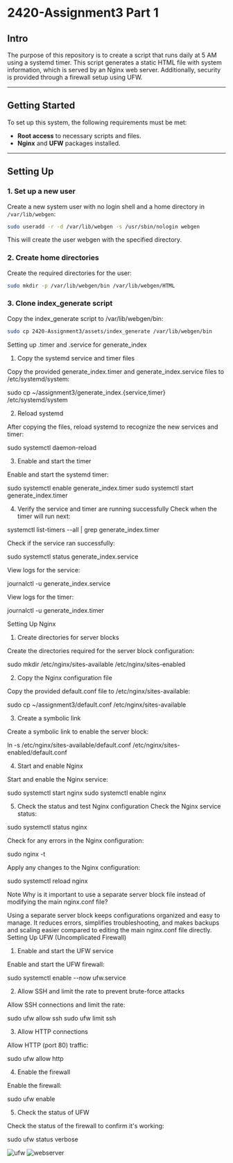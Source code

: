 # 2420-Assignment3 Part 1

## Intro

The purpose of this repository is to create a script that runs daily at 5 AM using a systemd timer. This script generates a static HTML file with system information, which is served by an Nginx web server. Additionally, security is provided through a firewall setup using UFW.

---

## Getting Started

To set up this system, the following requirements must be met:
- **Root access** to necessary scripts and files.
- **Nginx** and **UFW** packages installed.

---

## Setting Up

### 1. Set up a new user
Create a new system user with no login shell and a home directory in `/var/lib/webgen`:
```bash
sudo useradd -r -d /var/lib/webgen -s /usr/sbin/nologin webgen
```
This will create the user webgen with the specified directory.

### 2. Create home directories

Create the required directories for the user:
```bash
sudo mkdir -p /var/lib/webgen/bin /var/lib/webgen/HTML
```
### 3. Clone index_generate script

Copy the index_generate script to /var/lib/webgen/bin:
```bash
sudo cp 2420-Assignment3/assets/index_generate /var/lib/webgen/bin
```

Setting up .timer and .service for generate_index
1. Copy the systemd service and timer files

Copy the provided generate_index.timer and generate_index.service files to /etc/systemd/system:

sudo cp ~/assignment3/generate_index.{service,timer} /etc/systemd/system

2. Reload systemd

After copying the files, reload systemd to recognize the new services and timer:

sudo systemctl daemon-reload

3. Enable and start the timer

Enable and start the systemd timer:

sudo systemctl enable generate_index.timer
sudo systemctl start generate_index.timer

4. Verify the service and timer are running successfully
Check when the timer will run next:

systemctl list-timers --all | grep generate_index.timer

Check if the service ran successfully:

sudo systemctl status generate_index.service

View logs for the service:

journalctl -u generate_index.service

View logs for the timer:

journalctl -u generate_index.timer

Setting Up Nginx
1. Create directories for server blocks

Create the directories required for the server block configuration:

sudo mkdir /etc/nginx/sites-available /etc/nginx/sites-enabled

2. Copy the Nginx configuration file

Copy the provided default.conf file to /etc/nginx/sites-available:

sudo cp ~/assignment3/default.conf /etc/nginx/sites-available

3. Create a symbolic link

Create a symbolic link to enable the server block:

ln -s /etc/nginx/sites-available/default.conf /etc/nginx/sites-enabled/default.conf

4. Start and enable Nginx

Start and enable the Nginx service:

sudo systemctl start nginx
sudo systemctl enable nginx

5. Check the status and test Nginx configuration
Check the Nginx service status:

sudo systemctl status nginx

Check for any errors in the Nginx configuration:

sudo nginx -t

Apply any changes to the Nginx configuration:

sudo systemctl reload nginx

Note
Why is it important to use a separate server block file instead of modifying the main nginx.conf file?

Using a separate server block keeps configurations organized and easy to manage. It reduces errors, simplifies troubleshooting, and makes backups and scaling easier compared to editing the main nginx.conf file directly.
Setting Up UFW (Uncomplicated Firewall)
1. Enable and start the UFW service

Enable and start the UFW firewall:

sudo systemctl enable --now ufw.service

2. Allow SSH and limit the rate to prevent brute-force attacks

Allow SSH connections and limit the rate:

sudo ufw allow ssh
sudo ufw limit ssh

3. Allow HTTP connections

Allow HTTP (port 80) traffic:

sudo ufw allow http

4. Enable the firewall

Enable the firewall:

sudo ufw enable

5. Check the status of UFW

Check the status of the firewall to confirm it's working:

sudo ufw status verbose

![ufw](https://github.com/user-attachments/assets/2b2ff220-0f63-4cfa-b47e-e67a9cc08c12)
![webserver](https://github.com/user-attachments/assets/d1922bb4-d31d-446a-a1ec-d5dcb90c4942)
